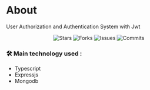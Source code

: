 # About

User Authorization and Authentication System with Jwt

<p align="center">
  <img alt="Stars" src="https://badgen.net/github/stars/phamtuan090720/jwt-auth-service">
  <img alt="Forks" src="https://badgen.net/github/forks/phamtuan090720/jwt-auth-service">
  <img alt="Issues" src="https://badgen.net/github/issues/phamtuan090720/jwt-auth-service">
  <img alt="Commits" src="https://badgen.net/github/commits/phamtuan090720/jwt-auth-service">
</p>

### 🛠 Main technology used :   
- Typescript
- Expressjs
- Mongodb

